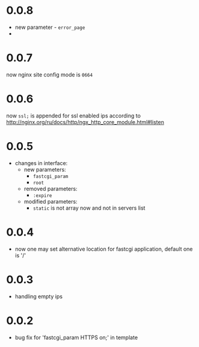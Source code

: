 0.0.8
===
- new parameter - `error_page`
- 


0.0.7
===
now nginx site config mode is `0664`

0.0.6
===
now `ssl;` is appended for ssl enabled ips according to http://nginx.org/ru/docs/http/ngx_http_core_module.html#listen

0.0.5
===
- changes in interface: 
   - new parameters:
     - `fastcgi_param`
     - `root`
   - removed parameters:
     - `:expire`
   - modified parameters:
       - `static` is not array now and not in servers list
   
0.0.4
===
- now one may set alternative location for fastcgi application, default one is '/'

0.0.3
===
- handling empty ips

0.0.2
===
- bug fix for 'fastcgi_param  HTTPS on;' in template
